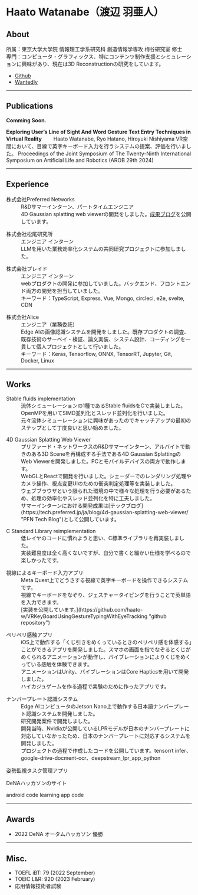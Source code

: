 # Haato Watanabe（渡辺 羽亜人）

## About
所属：東京大学大学院 情報理工学系研究科 創造情報学専攻 梅谷研究室 修士　<br>
専門：コンピュータ・グラフィックス、特にコンテンツ制作支援とシミュレーションに興味があり、現在は3D Reconstructionの研究をしています。

- [Github](https://github.com/haato-w "Haato Watanabe Github home")
- [Wantedly](https://www.wantedly.com/id/haato_watanabe "Haato Watanabe Wantedly home")

***

## Publications
<!-- <dl>
  <dt>Comming Soon.</dt>
</dl> -->

<!-- <dl>
  <dt>Comming Soon.</dt>
</dl> -->

**Comming Soon.**

**Exploring User’s Line of Sight And Word Gesture Text Entry Techniques in Virtual Reality**
  　　Haato Watanabe, Ryo Hatano, Hiroyuki Nishiyama
    VR空間において、目線で英字キーボード入力を行うシステムの提案、評価を行いました。
    Proceedings of the Joint Symposium of The Twenty-Ninth International Symposium on Artificial Life and Robotics (AROB 29th 2024)

***

## Experience
<dl>
  <dt>株式会社Preferred Networks</dt>
  <dd>R&Dサマーインターン、パートタイムエンジニア</dd>
  <dd>4D Gaussian splatting web viewerの開発をしました。<a href="https://tech.preferred.jp/ja/blog/4d-gaussian-splatting-web-viewer/" target="_blank">成果ブログ</a>を公開しています。</dd>
</dl>

<dl>
  <dt>株式会社松尾研究所</dt>
  <dd>エンジニア インターン</dd>
  <dd>LLMを用いた業務効率化システムの共同研究プロジェクトに参加しました。</dd>
</dl>

<dl>
  <dt>株式会社プレイド</dt>
  <dd>エンジニア インターン</dd>
  <dd>webプロダクトの開発に参加していました。バックエンド、フロントエンド両方の開発を担当していました。</dd>
  <dd>キーワード：TypeScript, Express, Vue, Mongo, circleci, e2e, svelte, CDN</dd>
</dl>

<dl>
  <dt>株式会社Alice</dt>
  <dd>エンジニア（業務委託）</dd>
  <dd>Edge AIの画像認識システムを開発をしました。既存プロダクトの調査、既存技術のサーベイ・検証、論文実装、システム設計、コーディングを一貫して個人プロジェクトとして行いました。</dd>
  <dd>キーワード：Keras, Tensorflow, ONNX, TensorRT, Jupyter, Git, Docker, Linux</dd>
</dl>

***

## Works
<!-- <dl>
  <dt>Codes made in current project</dt>
  <dd></dd>
  <dd></dd>
</dl> -->

<dl>
  <dt>Stable fluids implementation</dt>
  <dd>流体シミューレーションの1種であるStable fluidsをCで実装しました。OpenMPを用いてSIMD並列化とスレッド並列化を行いました。</dd>
  <dd>元々流体シミューレーションに興味があったのでキャッチアップの最初のステップとして丁度良いと思い始めました。</dd>
</dl>

<!-- <dl>
  <dt>3D Gabor Splatting</dt>
  <dd></dd>
  <dd></dd>
</dl> -->

<dl>
  <dt>4D Gaussian Splatting Web Viewer</dt>
  <dd>プリファード・ネットワークスのR&Dサマーインターン、アルバイトで動きのある3D Sceneを再構成する手法である4D Gaussian SplattingのWeb Viewerを開発しました。PCとモバイルデバイスの両方で動作します。</dd>
  <dd>WebGLとReactで開発を行いました。シェーダーでのレンダリング処理やカメラ操作、視点変更UIのための衝突判定処理等を実装しました。</dd>
  <dd>ウェブブラウザという限られた環境の中で様々な処理を行う必要があるため、処理の効率化やスレッド並列化を特に工夫しました。</dd>
  <dd>サマーインターンにおける開発成果は[テックブログ](https://tech.preferred.jp/ja/blog/4d-gaussian-splatting-web-viewer/ "PFN Tech Blog")として公開しています。</dd>
</dl>

<dl>
  <dt>C Standard Library reimplementation</dt>
  <dd>低レイヤのコードに慣れようと思い、C標準ライブラリを再実装しました。</dd>
  <dd>実装難易度は全く高くないですが、自分で書くと細かい仕様を学べるので楽しかったです。</dd>
</dl>

<dl>
  <dt>視線によるキーボード入力アプリ</dt>
  <dd>Meta Quest上でどうさする視線で英字キーボードを操作できるシステムです。</dd>
  <dd>視線でキーボードをなぞり、ジェスチャータイピングを行うことで英単語を入力できます。</dd>
  <dd>[実装を公開しています。](https://github.com/haato-w/VRKeyBoardUsingGestureTypingWithEyeTracking "github repository")</dd>
</dl>

<dl>
  <dt>ペリペリ感触アプリ</dt>
  <dd>iOS上で動作する「くじ引きをめくっているときのペリペリ感を体感する」ことができるアプリを開発しました。スマホの画面を指でなぞるとくじがめくられるアニメーションが動作し、バイブレーションによりくじをめくっている感触を体験できます。</dd>
  <dd>アニメーションはUnity、バイブレーションはCore Hapticsを用いて開発しました。</dd>
  <dd>ハイカジュゲームを作る過程で実験のために作ったアプリです。</dd>
</dl>

<dl>
  <dt>ナンバープレート認識システム</dt>
  <dd>Edge AIコンピュータのJetson Nano上で動作する日本語ナンバープレート認識システムを開発しました。</dd>
  <dd>研究開発案件で開発しました。</dd>
  <dd>開発当時、Nvidiaが公開しているLPRモデルが日本のナンバープレートに対応していなかったため、日本のナンバープレートに対応するシステムを開発しました。</dd>
  <dd></dd>
  <dd>プロジェクトの過程で作成したコードを公開しています。tensorrt infer、google-drive-docment-ocr、deepstream_lpr_app_python</dd>
</dl>

<dl>
  <dt>姿勢監視タスク管理アプリ</dt>
  <dd></dd>
</dl>

<dl>
  <dt>DeNAハッカソンのサイト</dt>
  <dd></dd>
</dl>

<dl>
  <dt>android code learning app code</dt>
  <dd></dd>
</dl>

***

## Awards
- 2022 DeNA オータムハッカソン 優勝

***

## Misc.
- TOEFL iBT: 79 (2022 September)
- TOEIC L&R: 920 (2023 February)
- 応用情報技術者試験
